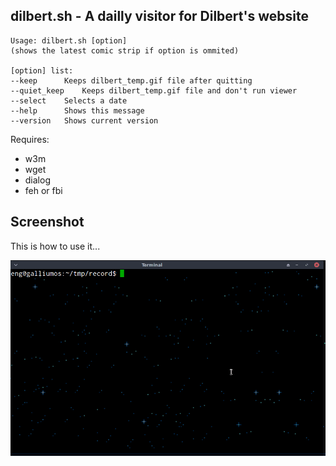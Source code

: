dilbert.sh - A dailly visitor for Dilbert's website
---------------------------------------------------

```
Usage: dilbert.sh [option]
(shows the latest comic strip if option is ommited)

[option] list:
--keep      Keeps dilbert_temp.gif file after quitting
--quiet_keep    Keeps dilbert_temp.gif file and don't run viewer
--select    Selects a date
--help      Shows this message
--version   Shows current version
```

Requires:
- w3m
- wget
- dialog
- feh or fbi

Screenshot
----------

This is how to use it...

![At work!](images/dilbert.gif)



